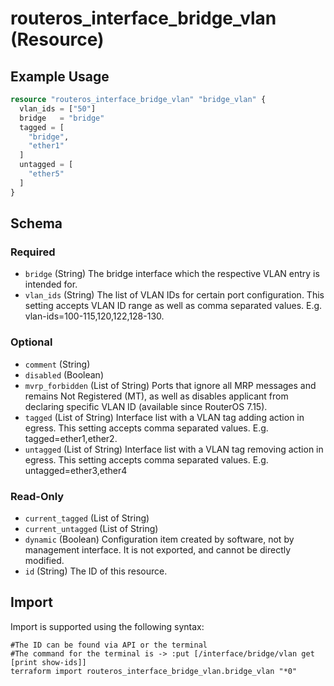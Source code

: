 # routeros_interface_bridge_vlan (Resource)


## Example Usage
```terraform
resource "routeros_interface_bridge_vlan" "bridge_vlan" {
  vlan_ids = ["50"]
  bridge   = "bridge"
  tagged = [
    "bridge",
    "ether1"
  ]
  untagged = [
    "ether5"
  ]
}
```

<!-- schema generated by tfplugindocs -->
## Schema

### Required

- `bridge` (String) The bridge interface which the respective VLAN entry is intended for.
- `vlan_ids` (String) The list of VLAN IDs for certain port configuration. This setting accepts VLAN ID range as well as comma separated values. E.g. vlan-ids=100-115,120,122,128-130.

### Optional

- `comment` (String)
- `disabled` (Boolean)
- `mvrp_forbidden` (List of String) Ports that ignore all MRP messages and remains Not Registered (MT), as well as disables applicant from declaring specific VLAN ID (available since RouterOS 7.15).
- `tagged` (List of String) Interface list with a VLAN tag adding action in egress. This setting accepts comma separated values. E.g. tagged=ether1,ether2.
- `untagged` (List of String) Interface list with a VLAN tag removing action in egress. This setting accepts comma separated values. E.g. untagged=ether3,ether4

### Read-Only

- `current_tagged` (List of String)
- `current_untagged` (List of String)
- `dynamic` (Boolean) Configuration item created by software, not by management interface. It is not exported, and cannot be directly modified.
- `id` (String) The ID of this resource.

## Import
Import is supported using the following syntax:
```shell
#The ID can be found via API or the terminal
#The command for the terminal is -> :put [/interface/bridge/vlan get [print show-ids]]
terraform import routeros_interface_bridge_vlan.bridge_vlan "*0"
```
